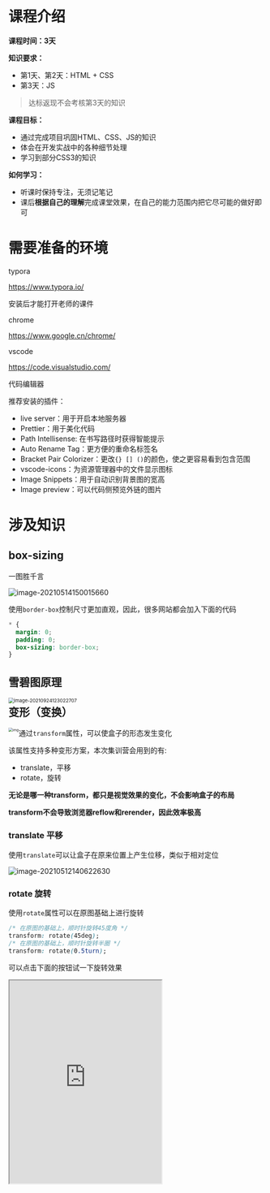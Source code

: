 # 课程介绍

**课程时间：3天**

**知识要求：**

- 第1天、第2天：HTML + CSS
- 第3天：JS

> 达标返现不会考核第3天的知识

**课程目标：**

- 通过完成项目巩固HTML、CSS、JS的知识
- 体会在开发实战中的各种细节处理
- 学习到部分CSS3的知识

**如何学习：**

- 听课时保持专注，无须记笔记
- 课后**根据自己的理解**完成课堂效果，在自己的能力范围内把它尽可能的做好即可

# 需要准备的环境

typora

https://www.typora.io/

安装后才能打开老师的课件



chrome

https://www.google.cn/chrome/



vscode

https://code.visualstudio.com/

代码编辑器

推荐安装的插件：

- live server：用于开启本地服务器
- Prettier：用于美化代码
- Path Intellisense: 在书写路径时获得智能提示
- Auto Rename Tag：更方便的重命名标签名
- Bracket Pair Colorizer：更改`{} [] ()`的颜色，使之更容易看到包含范围
- vscode-icons：为资源管理器中的文件显示图标
- Image Snippets：用于自动识别背景图的宽高
- Image preview：可以代码侧预览外链的图片

# 涉及知识

## box-sizing

一图胜千言

![image-20210514150015660](http://mdrs.yuanjin.tech/img/20210514150015.png)

使用`border-box`控制尺寸更加直观，因此，很多网站都会加入下面的代码

```css
* {
  margin: 0;
  padding: 0;
  box-sizing: border-box;
}
```

## 雪碧图原理

<img src="http://mdrs.yuanjin.tech/img/20210924123022.png" alt="image-20210924123022707" style="zoom:67%;float:left" />

## 变形（变换）

<img src="https://gimg2.baidu.com/image_search/src=http%3A%2F%2Fimg1.doubanio.com%2Fview%2Fgroup_topic%2Fl%2Fpublic%2Fp3612607.jpg&refer=http%3A%2F%2Fimg1.doubanio.com&app=2002&size=f9999,10000&q=a80&n=0&g=0n&fmt=jpeg?sec=1635053666&t=f743e8fb93b40097f6f5857c0d69e272" alt="img" style="zoom:50%; float:left" />

通过`transform`属性，可以使盒子的形态发生变化

该属性支持多种变形方案，本次集训营会用到的有:

- translate，平移
- rotate，旋转

**无论是哪一种transform，都只是视觉效果的变化，不会影响盒子的布局**

**transform不会导致浏览器reflow和rerender，因此效率极高**

### translate 平移

使用`translate`可以让盒子在原来位置上产生位移，类似于相对定位

![image-20210512140622630](http://mdrs.yuanjin.tech/img/20210512140643.png)

### rotate 旋转

使用`rotate`属性可以在原图基础上进行旋转

```css
/* 在原图的基础上，顺时针旋转45度角 */
transform: rotate(45deg); 
/* 在原图的基础上，顺时针旋转半圈 */
transform: rotate(0.5turn); 
```

可以点击下面的按钮试一下旋转效果

<iframe src="http://mdrs.yuanjin.tech/html/css-manual/rotate.html" style="height:400px;">




### 改变变形原点

变形原点的位置，会影响到具体的变形行为

默认情况下，变形的原点在盒子中心，你可以通过`transform-origin`来改变它

```css
transform-origin: center; /* 设置原点在盒子中心 */
transform-origin: left top; /* 设置原点在盒子左上角 */
transform-origin: right bottom; /* 设置原点在盒子右下角 */
transform-origin: 30px 60px; /* 设置原点在盒子坐标 (30, 60) 位置 */
```

试一试，先点击设置原点的按钮来设置原点(已在图片中使用红色小点标记)，然后点击变形按钮进行变形

<iframe src="http://mdrs.yuanjin.tech/html/css-manual/transform-origin.html?v2" style="height:600px;">

## 动画

**动画的本质是预先定义的一套css变化规则，然后给该规则取个名字**

![image-20210513172902413](http://mdrs.yuanjin.tech/img/20210513172902.png)

然后，其他元素即可使用这样的规则：

```css
animation: 规则名 持续时间;
```

在应用规则时，还可以指定更多的信息

```css
animation: 规则名 持续时间 重复次数 时间函数 动画方向 延迟时间
```

一些细节：

- 定义规则时，`0%`可以书写为`from`
- 定义规则时，`100%`可以书写为`to`
- 重复次数为`infinite`时，表示无限重复
- 动画方向为`alternate`时，表示交替反向，第1次正向，第2次反向，第3次正向，第4次方向，以此类推

## 圆角边框

通过设置`border-radius`，可以设置盒子的圆角

![image-20210512131026084](http://mdrs.yuanjin.tech/img/20210512131026.png)

`border-radius`可以有很多灵活的用法，将下面的代码依次粘贴到页面中测试一下

```css
border-radius: 10px; /* 同时设置4个角的圆角，半径为10px */
border-radius: 50%; /* 同时设置4个角的圆∂角，圆的横向半径为宽度一半，纵向半径为高度一半 */
border-radius: 10px 20px 30px 40px; /* 分别设置左上、右上、右下、左下的圆角 */
```

<iframe src="http://mdrs.yuanjin.tech/html/css-manual/border-raduis.html?v=5" style="height:550px;">



# 开发思路

## 整体样式

```css
* {
  margin: 0; /* 覆盖浏览器默认样式 */
  padding: 0; /* 覆盖浏览器默认样式 */
  list-style: none; /* 覆盖浏览器默认样式，去掉列表左侧的编号 */
  box-sizing: border-box; /* 所有元素使用边框盒度量宽高 */
}
a {
  text-decoration: none; /* 覆盖浏览器默认样式，去掉超链接的下划线 */
  color: inherit; /* 覆盖浏览器默认样式，让超链接的颜色继承父元素 */
}
a:hover {
  color: #e10200; /* 统一设置超链接的鼠标悬停效果 */
}
body {
  min-width: 1200px; /* PC端页面的常见做法，设置页面的最小宽度 */
}
```

## 头部区域

![image-20210924131446002](http://mdrs.yuanjin.tech/img/20210924131446.png)

```html
<div class="header">
  <a href="" class="logo">
    <h1>故宫博物院</h1>
  </a>
  <ul class="nav nav-left">
    <li><a href="">首页</a></li>
    <li><a href="">故宫动态</a></li>
    <li><a href="">我要逛故宫</a></li>
  </ul>
  <ul class="nav nav-right">
    <li><a href="">上书房</a></li>
    <li><a href="">故宫大冒险</a></li>
  </ul>
  <a href="" class="bell"></a>
</div>
```

## 横幅区域

![image-20210924132816360](http://mdrs.yuanjin.tech/img/20210924132816.png)

```html
<div class="flows">
  <img class="summer" src="./img/summer.jpg" alt="">
  <div class="item summer1"></div>
  <div class="item summer2"></div>
  <div class="item summer3"></div>
  <div class="item summer4"></div>
  <div class="item summer5"></div>
  <div class="item summer6"></div>
</div>
```

## 新闻区域

![image-20210924135454072](http://mdrs.yuanjin.tech/img/20210924135454.png)

![image-20210924141222796](http://mdrs.yuanjin.tech/img/20210924141222.png)

![image-20210924141805743](http://mdrs.yuanjin.tech/img/20210924141805.png)

```html
<div class="news-container">
  <ul class="news-list">
    <li>
      <div class="time">2021.09.17</div>
      <a href="" class="title">敦行故远：故宫敦煌特展” 在故宫博物院开幕</a>
      <p class="desc">
        此次展览分为“丝路重华”“万象人间”“保护传承”三个单元，展出来自丝绸之路甘肃段的文物及故宫博物院院藏文物共188件。展品还包括敦煌壁画临本35件，复制彩塑6身，高保真数字化壁画复制品70余幅，还有仿制华盖、佛塔等辅助展品20余件。在午门西马道下临时展厅还同时展出敦煌莫高窟第285窟、第220窟和第320窟三个复制洞窟。让观众近距离体验作为中华文明千年华彩汇聚的两大代表、文化遗产保护研究及利用的两大基地——敦煌石窟与故宫的独特魅力。
      </p>
    </li>
    <li>
      <div class="time">2021.09.06</div>
      <a href="" class="title">
        “吉虎迎新岁 山河庆升平” 2022年《故宫日历》发布会在故宫博物院举行
      </a>
      <p class="desc">
        2022年，农历壬寅年，生肖虎，虎在十二生肖中排第三。虎威武勇猛，在中国传统文化中，虎是山兽之君、百兽之长，寓意吉祥平安，是活力和荣耀的象征。2022年《故宫日历》收录的与虎相关文物图片，从新石器时代的玉双虎首璜，到现代齐白石、张大千等画虎作品，呈现了上下五千年虎文化艺术大观。
      </p>
    </li>
    <li>
      <div class="time">2021.09.01</div>
      <a href="" class="title">
        故宫博物院关于“恢弘的故宫•中轴的奥秘” 直播活动的公告
      </a>
      <p class="desc">直播时间：2021年9月5日10:00-11:30</p>
    </li>
  </ul>
  <ul class="treasure-list">
    <li>
      <a href="">
        <img src="./img/treasure1.png" alt="">
        <p>如意如意，如我心意</p>
      </a>
    </li>
    <li>
      <a href="">
        <img src="./img/treasure2.png" alt="">
        <p>紫禁学堂--《冰嬉图》里看冰嬉</p>
      </a>
    </li>
    <li>
      <a href="">
        <img src="./img/treasure3.png" alt="">
        <p>紫禁学堂--“艺术家”宋徽宗</p>
      </a>
    </li>
  </ul>
</div>
```

## 地图区域

![image-20210924144330536](http://mdrs.yuanjin.tech/img/20210924144330.png)

![image-20210924145031693](http://mdrs.yuanjin.tech/img/20210924145031.png)

```html
<div class="map">
  <div class="teacher left"></div>
  <ul class="item-list">
    <li>
      <a href=""><img src="./img/guide1.png" alt=""></a>
    </li>
    <li>
      <a href=""><img src="./img/guide2.png" alt=""></a>
    </li>
    <li>
      <a href=""><img src="./img/guide3.png" alt=""></a>
    </li>
    <li>
      <a href=""><img src="./img/guide4.png" alt=""></a>
    </li>
    <li>
      <a href=""><img src="./img/guide5.png" alt=""></a>
    </li>
  </ul>
</div>
```

### 平均分布功能实现

![image-20210924151112455](http://mdrs.yuanjin.tech/img/20210924151112.png)

```js
// 记录已知信息
var r = 500; // 半径
var itemList = document.querySelector(".item-list"); // 包含旋转元素的容器
var count = itemList.children.length; // 旋转元素的总数

// 让旋转元素平均分布
function dispatch(){
  // 在这里实现代码
}

dispatch(); 
```

### 旋转功能实现

当实现了平均分布后，再实现旋转就比较简单了，只需要每隔一段时间，让每个元素当前的角度增加一点，然后再根据角度重新设置元素位置即可

```js
var step = 0.2; // 元素每次增加的角度
var timerId = null; // 计时器的编号
// 开启计时器，不断变化元素的角度
function start(){
  
}

// 停止计时器
function stop(){
  
}

start();
```

## 更多区域

![image-20210924153700205](http://mdrs.yuanjin.tech/img/20210924153700.png)

```html
<div class="more">
  <ul class="app">
    <li>
      <a href="">
        <img src="./img/app/app1.jpg" alt="">
        <p>紫禁城祥瑞pro</p>
      </a>
    </li>
    <li>
      <a href="">
        <img src="./img/app/app2.jpg" alt="">
        <p>皇帝的一天</p>
      </a>
    </li>
    <li>
      <a href="">
        <img src="./img/app/app3.png" alt="">
        <p>故宫展览</p>
      </a>
    </li>
    <li>
      <a href="">
        <img src="./img/app/app4.jpg" alt="">
        <p>胤禛美人图</p>
      </a>
    </li>
    <li>
      <a href="">
        <img src="./img/app/app5.jpg" alt="">
        <p>紫禁城祥瑞</p>
      </a>
    </li>
    <li>
      <a href="">
        <img src="./img/app/app6.jpeg" alt="">
        <p>韩熙载夜宴图</p>
      </a>
    </li>
    <li>
      <a href="">
        <img src="./img/app/app7.png" alt="">
        <p>清代皇帝服饰</p>
      </a>
    </li>
    <li>
      <a href="">
        <img src="./img/app/app8.jpg" alt="">
        <p>故宫陶瓷馆</p>
      </a>
    </li>
    <li>
      <a href="">
        <img src="./img/app/app9.jpg" alt="">
        <p>每日故宫</p>
      </a>
    </li>
    <li>
      <a href="">
        <img src="./img/app/app10.jpg" alt="">
        <p>紫禁城600</p>
      </a>
    </li>
  </ul>
  <div class="attend">
    <img src="./img/qrcode.png" alt="">
  </div>
  <ul class="store">
    <li>
      <img src="./img/icon-1.png" alt="">
      <a href="">故宫淘宝</a>
    </li>
    <li>
      <img src="./img/icon-2.png" alt="">
      <a href="">故宫出版旗舰店</a>
    </li>
    <li>
      <img src="./img/icon-3.png" alt="">
      <a href="">故宫文创旗舰店</a>
    </li>
  </ul>
</div>
```

## 页脚区域

![image-20210924155744291](http://mdrs.yuanjin.tech/img/20210924155744.png)

<img src="http://mdrs.yuanjin.tech/img/20210924162949.png" alt="image-20210924162949005" style="zoom:50%; float:left" />



```html
<div class="footer">
  <div class="container">
    <a href="" class="logo-bottom"></a>
    <div class="aside">
      <div class="friend-link">
        故宫其他站点
        <ul class="options">
          <li><a href="">故宫官网</a></li>
          <li><a href="">故宫出版社</a></li>
          <li><a href="">中国古代书画研究系统</a></li>
          <li><a href="">故宫博物院藏品总目</a></li>
          <li><a href="">北京故宫文物保护基金会</a></li>
        </ul>
      </div>
      <div class="inner-link">
        <a href="">隐私政策</a>
        <a href="">联系我们</a>
        <a href="">版权声明</a>
        <a href="">问卷调查</a>
      </div>
      <div class="copyright">
        © 2001-2021 故宫博物院
        <a href="">京ICP备05067311号-1</a>
        网站建设：清石信息
      </div>
    </div>
    <div class="house"></div>
  </div>
</div>
```

